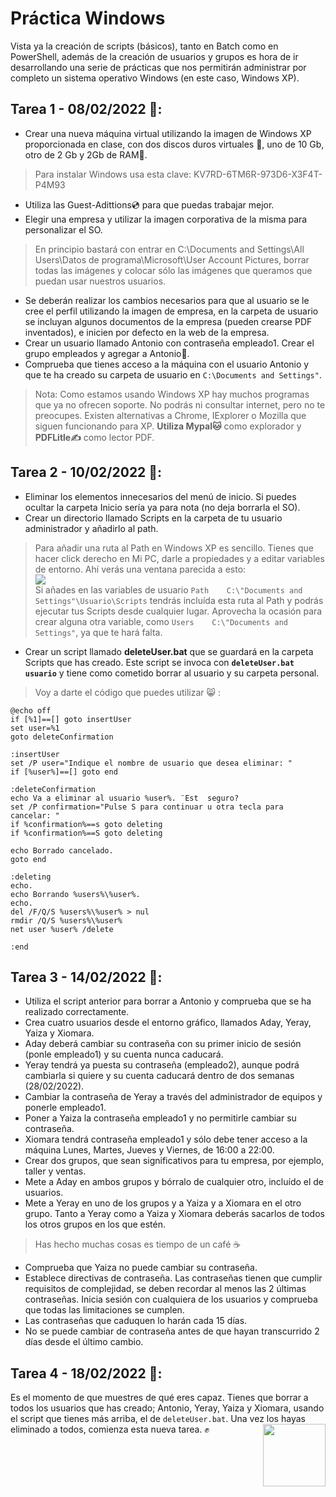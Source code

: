 # Práctica Windows

Vista ya la creación de scripts (básicos), tanto en Batch como en PowerShell, además de la creación de usuarios y grupos es hora de ir desarrollando una serie de prácticas que nos permitirán administrar por completo un sistema operativo Windows (en este caso, Windows XP).

## Tarea 1 - 08/02/2022 📆:
- Crear una nueva máquina virtual utilizando la imagen de Windows XP proporcionada en clase, con dos discos duros virtuales 💽, uno de 10 Gb, otro de 2 Gb y 2Gb de RAM🐏.
 > Para instalar Windows usa esta clave: KV7RD-6TM6R-973D6-X3F4T-P4M93
- Utiliza las Guest-Adittions💿 para que puedas trabajar mejor.
- Elegir una empresa y utilizar la imagen corporativa de la misma para personalizar el SO.
 > En principio bastará con entrar en C:\Documents and Settings\All Users\Datos de programa\Microsoft\User Account Pictures, borrar todas las imágenes y colocar sólo las imágenes que queramos que puedan usar nuestros usuarios.
- Se deberán realizar los cambios necesarios para que al usuario se le cree el perfil utilizando la imagen de empresa, en la carpeta de usuario se incluyan algunos documentos de la empresa (pueden crearse PDF inventados), e inicien por defecto en la web de la empresa.
- Crear un usuario llamado Antonio con contraseña empleado1. Crear el grupo empleados y agregar a Antonio👨.
- Comprueba que tienes acceso a la máquina con el usuario Antonio y que te ha creado su carpeta de usuario en `C:\Documents and Settings"`.
 > Nota: Como estamos usando Windows XP hay muchos programas que ya no ofrecen soporte. No podrás ni consultar internet, pero no te preocupes. Existen alternativas a Chrome, IExplorer o Mozilla que siguen funcionando para XP. **Utiliza Mypal🐱** como explorador y **PDFLitle✍️** como lector PDF.

## Tarea 2 - 10/02/2022 📆:
- Eliminar los elementos innecesarios del menú de inicio. Si puedes ocultar la carpeta Inicio sería ya para nota (no deja borrarla el SO).
- Crear un directorio llamado Scripts en la carpeta de tu usuario administrador y añadirlo al path.
 > Para añadir una ruta al Path en Windows XP es sencillo. Tienes que hacer click derecho en Mi PC, darle a propiedades y a editar variables de entorno. Ahí verás una ventana parecida a esto:  
  ![](https://articles-images.sftcdn.net/wp-content/uploads/sites/2/2008/12/variableswin.png)  
  Si añades en las variables de usuario `Path    C:\"Documents and Settings"\Usuario\Scripts` tendrás incluída esta ruta al Path y podrás ejecutar tus Scripts desde cualquier lugar. Aprovecha la ocasión para crear alguna otra variable, como `Users    C:\"Documents and Settings"`, ya que te hará falta.
- Crear un script llamado **deleteUser.bat** que se guardará en la carpeta Scripts que has creado. Este script se invoca con **`deleteUser.bat usuario`** y tiene como cometido borrar al usuario y su carpeta personal.
> Voy a darte el código que puedes utilizar 😸 :  
  ```
@echo off
if [%1]==[] goto insertUser
set user=%1
goto deleteConfirmation

:insertUser
set /P user="Indique el nombre de usuario que desea eliminar: "
if [%user%]==[] goto end

:deleteConfirmation
echo Va a eliminar al usuario %user%. ¨Est  seguro?
set /P confirmation="Pulse S para continuar u otra tecla para cancelar: "
if %confirmation%==s goto deleting
if %confirmation%==S goto deleting

echo Borrado cancelado.
goto end

:deleting
echo.
echo Borrando %users%\%user%.
echo.
del /F/Q/S %users%\%user% > nul
rmdir /Q/S %users%\%user%
net user %user% /delete

:end
  ```
## Tarea 3 - 14/02/2022 📆:
- Utiliza el script anterior para borrar a Antonio y comprueba que se ha realizado correctamente.
- Crea cuatro usuarios desde el entorno gráfico, llamados Aday, Yeray, Yaiza y Xiomara.
- Aday deberá cambiar su contraseña con su primer inicio de sesión (ponle empleado1) y su cuenta nunca caducará.
- Yeray tendrá ya puesta su contraseña (empleado2), aunque podrá cambiarla si quiere y su cuenta caducará dentro de dos semanas (28/02/2022).
- Cambiar la contraseña de Yeray a través del administrador de equipos y ponerle empleado1.
- Poner a Yaiza la contraseña empleado1 y no permitirle cambiar su contraseña.
- Xiomara tendrá contraseña empleado1 y sólo debe tener acceso a la máquina Lunes, Martes, Jueves y Viernes, de 16:00 a 22:00.
- Crear dos grupos, que sean significativos para tu empresa, por ejemplo, taller y ventas.
- Mete a Aday en ambos grupos y bórralo de cualquier otro, incluído el de usuarios.
- Mete a Yeray en uno de los grupos y a Yaiza y a Xiomara en el otro grupo. Tanto a Yeray como a Yaiza y Xiomara deberás sacarlos de todos los otros grupos en los que estén.
> Has hecho muchas cosas es tiempo de un café ☕
- Comprueba que Yaiza no puede cambiar su contraseña.
- Establece directivas de contraseña. Las contraseñas tienen que cumplir requisitos de complejidad, se deben recordar al menos las 2 últimas contraseñas. Inicia sesión con cualquiera de los usuarios y comprueba que todas las limitaciones se cumplen.
- Las contraseñas que caduquen lo harán cada 15 días.
- No se puede cambiar de contraseña antes de que hayan transcurrido 2 días desde el último cambio.

## Tarea 4 - 18/02/2022 📆:
Es el momento de que muestres de qué eres capaz. Tienes que borrar a todos los usuarios que has creado; Antonio, Yeray, Yaiza y Xiomara, usando el script que tienes más arriba, el de `deleteUser.bat`.
Una vez los hayas eliminado a todos, comienza esta nueva tarea. :fist:
<img align="right" width="100" height="100" src="http://www.fillmurray.com/100/100">

